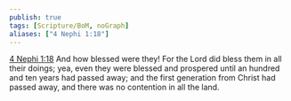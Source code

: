 ```yaml
---
publish: true
tags: [Scripture/BoM, noGraph]
aliases: ["4 Nephi 1:18"]
---
```

[4 Nephi 1:18](https://churchofjesuschrist.org/study/scriptures/bofm/4-ne/1?lang=eng&id=p18#p18) And how blessed were they! For the Lord did bless them in all their doings; yea, even they were blessed and prospered until an hundred and ten years had passed away; and the first generation from Christ had passed away, and there was no contention in all the land.
